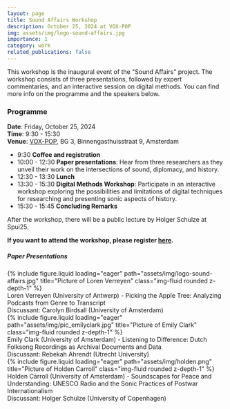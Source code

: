 ```yaml
---
layout: page
title: Sound Affairs Workshop
description: October 25, 2024 at VOX-POP
img: assets/img/logo-sound-affairs.jpg
importance: 1
category: work
related_publications: false
---
```


This workshop is the inaugural event of the "Sound Affairs" project. The workshop consists of three presentations, followed by expert commentaries, and an interactive session on digital methods. You can find more info on the programme and the speakers below.



### Programme
__Date__: Friday, October 25, 2024 <br>
__Time__: 9:30 - 15:30  <br>
__Venue__: [VOX-POP](https://voxpop.uva.nl/en), BG 3, Binnengasthuisstraat 9, Amsterdam <br>

- 9:30 __Coffee and registration__ 
- 10:00 - 12:30 **Paper presentations**: Hear from three researchers as they unveil their work on the intersections of sound, diplomacy, and history. <br>
- 12:30 - 13:30 **Lunch**
- 13:30 - 15:30 **Digital Methods Workshop**: Participate in an interactive workshop exploring the possibilities and limitations of digital techniques for researching and presenting sonic aspects of history. 
- 15:30 - 15:45 **Concluding Remarks**

After the workshop, there will be a public lecture by Holger Schulze at Spui25.


__If you want to attend the workshop, please register [here](https://forms.gle/WdLrcdKARtfKNdZF9).__


##### Paper Presentations

<div class="row mt-3">
  <div class="col-sm mt-3 mt-md-0">
    {% include figure.liquid loading="eager" path="assets/img/logo-sound-affairs.jpg" title="Picture of Loren Verreyen" class="img-fluid rounded z-depth-1" %}
    <div class="caption text-center">
      Loren Verreyen (University of Antwerp) - Picking the Apple Tree: Analyzing Podcasts from Genre to Transcript <br> Discussant: Carolyn Birdsall (University of Amsterdam)
    </div>
  </div>
  <div class="col-sm mt-3 mt-md-0">
    {% include figure.liquid loading="eager" path="assets/img/pic_emilyclark.jpg" title="Picture of Emily Clark" class="img-fluid rounded z-depth-1" %}
    <div class="caption text-center">
      Emily Clark (University of Amsterdam) - Listening to Difference: Dutch Folksong Recordings as Archival Documents and Data <br> Discussant: Rebekah Ahrendt (Utrecht University)
    </div>
  </div>
  <div class="col-sm mt-3 mt-md-0">
    {% include figure.liquid loading="eager" path="assets/img/holden.png" title="Picture of Holden Carroll" class="img-fluid rounded z-depth-1" %}
    <div class="caption text-center">
      Holden Carroll (University of Amsterdam) - Soundscapes for Peace and Understanding: UNESCO Radio and the Sonic Practices of Postwar Internationalism <br> Discussant: Holger Schulze (University of Copenhagen)
    </div>
  </div>
</div>

